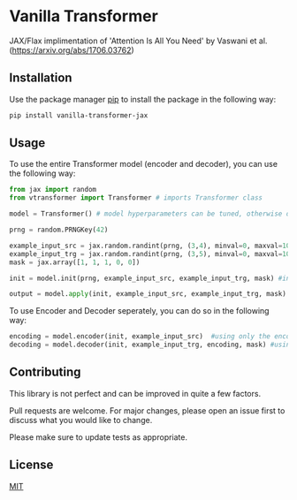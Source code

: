 # Vanilla Transformer
JAX/Flax implimentation of 'Attention Is All You Need' by Vaswani et al. (https://arxiv.org/abs/1706.03762)  


## Installation

Use the package manager [pip](https://pip.pypa.io/en/stable/) to install the package in the following way:

```bash
pip install vanilla-transformer-jax
```

## Usage

To use the entire Transformer model (encoder and decoder), you can use the following way:

```python
from jax import random
from vtransformer import Transformer # imports Transformer class

model = Transformer() # model hyperparameters can be tuned, otherwise defualts mentioned in paper shall be used

prng = random.PRNGKey(42)

example_input_src = jax.random.randint(prng, (3,4), minval=0, maxval=10000)
example_input_trg = jax.random.randint(prng, (3,5), minval=0, maxval=10000)
mask = jax.array([1, 1, 1, 0, 0])

init = model.init(prng, example_input_src, example_input_trg, mask) #initializing the params of model

output = model.apply(init, example_input_src, example_input_trg, mask) # getting output
```

To use Encoder and Decoder seperately, you can do so in the following way:

```python
encoding = model.encoder(init, example_input_src)  #using only the encoder
decoding = model.decoder(init, example_input_trg, encoding, mask) #using only the decoder
```


## Contributing

This library is not perfect and can be improved in quite a few factors. 

Pull requests are welcome. For major changes, please open an issue first to discuss what you would like to change.

Please make sure to update tests as appropriate.


## License
[MIT](https://choosealicense.com/licenses/mit/)